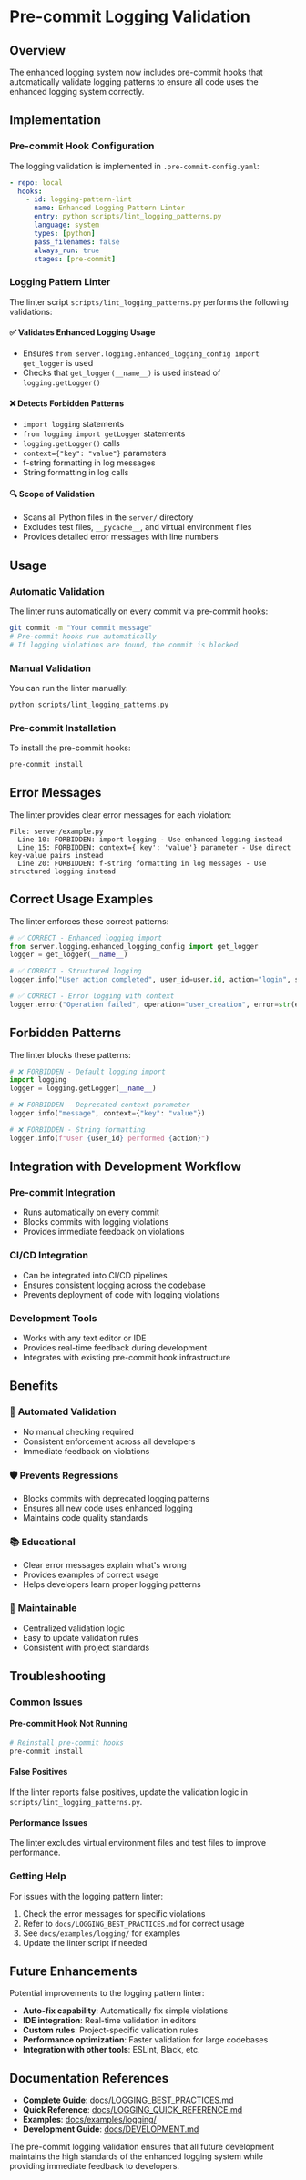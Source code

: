 # Pre-commit Logging Validation

## Overview

The enhanced logging system now includes pre-commit hooks that automatically validate logging patterns to ensure all code uses the enhanced logging system correctly.

## Implementation

### Pre-commit Hook Configuration

The logging validation is implemented in `.pre-commit-config.yaml`:

```yaml
- repo: local
  hooks:
    - id: logging-pattern-lint
      name: Enhanced Logging Pattern Linter
      entry: python scripts/lint_logging_patterns.py
      language: system
      types: [python]
      pass_filenames: false
      always_run: true
      stages: [pre-commit]
```

### Logging Pattern Linter

The linter script `scripts/lint_logging_patterns.py` performs the following validations:

#### ✅ **Validates Enhanced Logging Usage**
- Ensures `from server.logging.enhanced_logging_config import get_logger` is used
- Checks that `get_logger(__name__)` is used instead of `logging.getLogger()`

#### ❌ **Detects Forbidden Patterns**
- `import logging` statements
- `from logging import getLogger` statements
- `logging.getLogger()` calls
- `context={"key": "value"}` parameters
- f-string formatting in log messages
- String formatting in log calls

#### 🔍 **Scope of Validation**
- Scans all Python files in the `server/` directory
- Excludes test files, `__pycache__`, and virtual environment files
- Provides detailed error messages with line numbers

## Usage

### Automatic Validation
The linter runs automatically on every commit via pre-commit hooks:

```bash
git commit -m "Your commit message"
# Pre-commit hooks run automatically
# If logging violations are found, the commit is blocked
```

### Manual Validation
You can run the linter manually:

```bash
python scripts/lint_logging_patterns.py
```

### Pre-commit Installation
To install the pre-commit hooks:

```bash
pre-commit install
```

## Error Messages

The linter provides clear error messages for each violation:

```
File: server/example.py
  Line 10: FORBIDDEN: import logging - Use enhanced logging instead
  Line 15: FORBIDDEN: context={'key': 'value'} parameter - Use direct key-value pairs instead
  Line 20: FORBIDDEN: f-string formatting in log messages - Use structured logging instead
```

## Correct Usage Examples

The linter enforces these correct patterns:

```python
# ✅ CORRECT - Enhanced logging import
from server.logging.enhanced_logging_config import get_logger
logger = get_logger(__name__)

# ✅ CORRECT - Structured logging
logger.info("User action completed", user_id=user.id, action="login", success=True)

# ✅ CORRECT - Error logging with context
logger.error("Operation failed", operation="user_creation", error=str(e), retry_count=3)
```

## Forbidden Patterns

The linter blocks these patterns:

```python
# ❌ FORBIDDEN - Default logging import
import logging
logger = logging.getLogger(__name__)

# ❌ FORBIDDEN - Deprecated context parameter
logger.info("message", context={"key": "value"})

# ❌ FORBIDDEN - String formatting
logger.info(f"User {user_id} performed {action}")
```

## Integration with Development Workflow

### Pre-commit Integration
- Runs automatically on every commit
- Blocks commits with logging violations
- Provides immediate feedback on violations

### CI/CD Integration
- Can be integrated into CI/CD pipelines
- Ensures consistent logging across the codebase
- Prevents deployment of code with logging violations

### Development Tools
- Works with any text editor or IDE
- Provides real-time feedback during development
- Integrates with existing pre-commit hook infrastructure

## Benefits

### 🚀 **Automated Validation**
- No manual checking required
- Consistent enforcement across all developers
- Immediate feedback on violations

### 🛡️ **Prevents Regressions**
- Blocks commits with deprecated logging patterns
- Ensures all new code uses enhanced logging
- Maintains code quality standards

### 📚 **Educational**
- Clear error messages explain what's wrong
- Provides examples of correct usage
- Helps developers learn proper logging patterns

### 🔧 **Maintainable**
- Centralized validation logic
- Easy to update validation rules
- Consistent with project standards

## Troubleshooting

### Common Issues

#### Pre-commit Hook Not Running
```bash
# Reinstall pre-commit hooks
pre-commit install
```

#### False Positives
If the linter reports false positives, update the validation logic in `scripts/lint_logging_patterns.py`.

#### Performance Issues
The linter excludes virtual environment files and test files to improve performance.

### Getting Help

For issues with the logging pattern linter:

1. Check the error messages for specific violations
2. Refer to `docs/LOGGING_BEST_PRACTICES.md` for correct usage
3. See `docs/examples/logging/` for examples
4. Update the linter script if needed

## Future Enhancements

Potential improvements to the logging pattern linter:

- **Auto-fix capability**: Automatically fix simple violations
- **IDE integration**: Real-time validation in editors
- **Custom rules**: Project-specific validation rules
- **Performance optimization**: Faster validation for large codebases
- **Integration with other tools**: ESLint, Black, etc.

## Documentation References

- **Complete Guide**: [docs/LOGGING_BEST_PRACTICES.md](LOGGING_BEST_PRACTICES.md)
- **Quick Reference**: [docs/LOGGING_QUICK_REFERENCE.md](LOGGING_QUICK_REFERENCE.md)
- **Examples**: [docs/examples/logging/](examples/logging/)
- **Development Guide**: [docs/DEVELOPMENT.md](DEVELOPMENT.md)

The pre-commit logging validation ensures that all future development maintains the high standards of the enhanced logging system while providing immediate feedback to developers.
